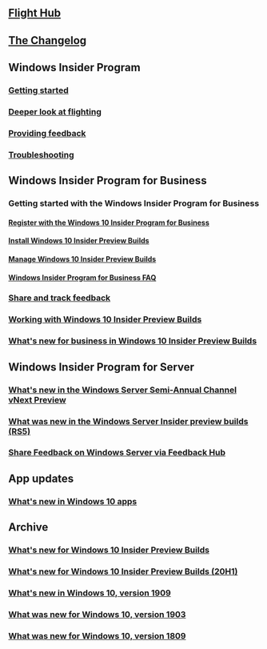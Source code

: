 ## [Flight Hub](https://docs.microsoft.com/windows-insider/flight-hub/)
## [The Changelog](https://docs.microsoft.com/windows-insider/at-home/active-dev-branch)
## Windows Insider Program
### [Getting started](https://docs.microsoft.com/windows-insider/at-home/get-started)
### [Deeper look at flighting](https://docs.microsoft.com/windows-insider/at-home/flighting)
### [Providing feedback](https://docs.microsoft.com/windows-insider/at-home/feedback)
### [Troubleshooting](https://docs.microsoft.com/windows-insider/at-home/troubleshooting)
## Windows Insider Program for Business
### Getting started with the Windows Insider Program for Business
#### [Register with the Windows 10 Insider Program for Business](https://docs.microsoft.com/windows-insider/at-work-pro/wip-4-biz-register)
#### [Install Windows 10 Insider Preview Builds](https://docs.microsoft.com/windows-insider/at-work-pro/wip-4-biz-install)
#### [Manage Windows 10 Insider Preview Builds](https://docs.microsoft.com/windows-insider/at-work-pro/wip-4-biz-manage)
#### [Windows Insider Program for Business FAQ](https://docs.microsoft.com/windows-insider/at-work-pro/wip-4-biz-FAQ)
### [Share and track feedback](https://docs.microsoft.com/windows-insider/at-work-pro/wip-4-biz-feedback)
### [Working with Windows 10 Insider Preview Builds](https://docs.microsoft.com/windows-insider/at-work-pro/wip-4-biz-explore-and-validate)
### [What's new for business in Windows 10 Insider Preview Builds](https://docs.microsoft.com/windows-insider/at-work-pro/wip-4-biz-whats-new)
## Windows Insider Program for Server
### [What's new in the Windows Server Semi-Annual Channel vNext Preview](https://docs.microsoft.com/windows-insider/at-work/Whats-new-wip-at-work)
### [What was new in the Windows Server Insider preview builds (RS5)](https://docs.microsoft.com/windows-insider/at-work/Whats-new-wip-at-work-1809)
### [Share Feedback on Windows Server via Feedback Hub](https://docs.microsoft.com/windows-insider/at-work/wip-4-server-feedback-hub)
## App updates
### [What's new in Windows 10 apps](https://docs.microsoft.com/windows-insider/at-home/whats-new-apps)
## Archive
### [What's new for Windows 10 Insider Preview Builds](https://docs.microsoft.com/windows-insider/at-home/Whats-new-at-wip-home)
### [What's new for Windows 10 Insider Preview Builds (20H1)](https://docs.microsoft.com/windows-insider/at-home/Whats-new-wip-at-home-20h1)
### [What's new in Windows 10, version 1909](https://docs.microsoft.com/windows-insider/at-home/Whats-new-wip-at-home-1909)
### [What was new for Windows 10, version 1903](https://docs.microsoft.com/windows-insider/at-home/Whats-new-wip-at-home-1903)
### [What was new for Windows 10, version 1809](https://docs.microsoft.com/windows-insider/at-home/Whats-new-wip-at-home-1809)
